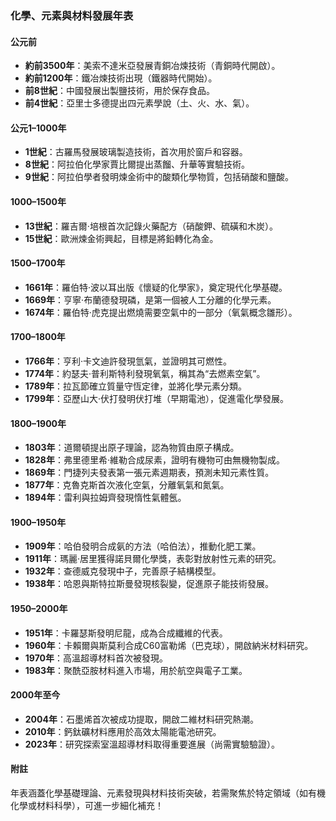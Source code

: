 ### 化學、元素與材料發展年表  

#### 公元前  
- **約前3500年**：美索不達米亞發展青銅冶煉技術（青銅時代開啟）。  
- **約前1200年**：鐵冶煉技術出現（鐵器時代開始）。  
- **前8世紀**：中國發展出製鹽技術，用於保存食品。  
- **前4世紀**：亞里士多德提出四元素學說（土、火、水、氣）。  

#### 公元1–1000年  
- **1世紀**：古羅馬發展玻璃製造技術，首次用於窗戶和容器。  
- **8世紀**：阿拉伯化學家賈比爾提出蒸餾、升華等實驗技術。  
- **9世紀**：阿拉伯學者發明煉金術中的酸類化學物質，包括硝酸和鹽酸。  

#### 1000–1500年  
- **13世紀**：羅吉爾·培根首次記錄火藥配方（硝酸鉀、硫磺和木炭）。  
- **15世紀**：歐洲煉金術興起，目標是將鉛轉化為金。  

#### 1500–1700年  
- **1661年**：羅伯特·波以耳出版《懷疑的化學家》，奠定現代化學基礎。  
- **1669年**：亨寧·布蘭德發現磷，是第一個被人工分離的化學元素。  
- **1674年**：羅伯特·虎克提出燃燒需要空氣中的一部分（氧氣概念雛形）。  

#### 1700–1800年  
- **1766年**：亨利·卡文迪許發現氫氣，並證明其可燃性。  
- **1774年**：約瑟夫·普利斯特利發現氧氣，稱其為“去燃素空氣”。  
- **1789年**：拉瓦節確立質量守恆定律，並將化學元素分類。  
- **1799年**：亞歷山大·伏打發明伏打堆（早期電池），促進電化學發展。  

#### 1800–1900年  
- **1803年**：道爾頓提出原子理論，認為物質由原子構成。  
- **1828年**：弗里德里希·維勒合成尿素，證明有機物可由無機物製成。  
- **1869年**：門捷列夫發表第一張元素週期表，預測未知元素性質。  
- **1877年**：克魯克斯首次液化空氣，分離氧氣和氮氣。  
- **1894年**：雷利與拉姆齊發現惰性氣體氬。  

#### 1900–1950年  
- **1909年**：哈伯發明合成氨的方法（哈伯法），推動化肥工業。  
- **1911年**：瑪麗·居里獲得諾貝爾化學獎，表彰對放射性元素的研究。  
- **1932年**：查德威克發現中子，完善原子結構模型。  
- **1938年**：哈恩與斯特拉斯曼發現核裂變，促進原子能技術發展。  

#### 1950–2000年  
- **1951年**：卡羅瑟斯發明尼龍，成為合成纖維的代表。  
- **1960年**：卡賴爾與斯莫利合成C60富勒烯（巴克球），開啟納米材料研究。  
- **1970年**：高溫超導材料首次被發現。  
- **1983年**：聚酰亞胺材料進入市場，用於航空與電子工業。  

#### 2000年至今  
- **2004年**：石墨烯首次被成功提取，開啟二維材料研究熱潮。  
- **2010年**：鈣鈦礦材料應用於高效太陽能電池研究。  
- **2023年**：研究探索室溫超導材料取得重要進展（尚需實驗驗證）。  

#### 附註  
年表涵蓋化學基礎理論、元素發現與材料技術突破，若需聚焦於特定領域（如有機化學或材料科學），可進一步細化補充！